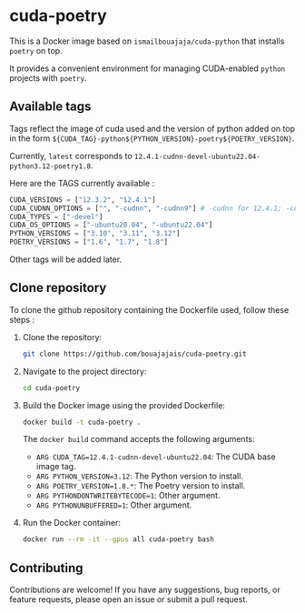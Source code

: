 # cuda-poetry

This is a Docker image based on `ismailbouajaja/cuda-python` that installs `poetry` on top.

It provides a convenient environment for managing CUDA-enabled `python` projects with `poetry`.

## Available tags

Tags reflect the image of cuda used and the version of python added on top in the form `${CUDA_TAG}-python${PYTHON_VERSION}-poetry${POETRY_VERSION}`.

Currently, `latest` corresponds to `12.4.1-cudnn-devel-ubuntu22.04-python3.12-poetry1.8`.

Here are the TAGS currently available :
```Python
CUDA_VERSIONS = ["12.3.2", "12.4.1"]
CUDA_CUDNN_OPTIONS = ["", "-cudnn", "-cudnn9"] # -cudnn for 12.4.1; -cudnn9 for 12.3.2
CUDA_TYPES = ["-devel"]
CUDA_OS_OPTIONS = ["-ubuntu20.04", "-ubuntu22.04"]
PYTHON_VERSIONS = ["3.10", "3.11", "3.12"]
POETRY_VERSIONS = ["1.6", "1.7", "1.8"]
```

Other tags will be added later.

## Clone repository

To clone the github repository containing the Dockerfile used, follow these steps :

1. Clone the repository:
    ```bash
    git clone https://github.com/bouajajais/cuda-poetry.git
    ```

2. Navigate to the project directory:
    ```bash
    cd cuda-poetry
    ```

2. Build the Docker image using the provided Dockerfile:
    ```bash
    docker build -t cuda-poetry .
    ```

    The `docker build` command accepts the following arguments:
    - `ARG CUDA_TAG=12.4.1-cudnn-devel-ubuntu22.04`: The CUDA base image tag.
    - `ARG PYTHON_VERSION=3.12`: The Python version to install.
    - `ARG POETRY_VERSION=1.8.*`: The Poetry version to install.
    - `ARG PYTHONDONTWRITEBYTECODE=1`: Other argument.
    - `ARG PYTHONUNBUFFERED=1`: Other argument.

3. Run the Docker container:
    ```bash
    docker run --rm -it --gpus all cuda-poetry bash
    ```

## Contributing

Contributions are welcome! If you have any suggestions, bug reports, or feature requests, please open an issue or submit a pull request.